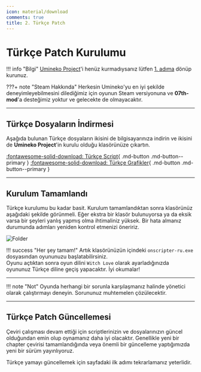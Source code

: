 ```yaml
---
icon: material/download
comments: true
title: 2. Türkçe Patch
---
```


# Türkçe Patch Kurulumu
	
!!! info "Bilgi"
	[Umineko Project](https://umineko-project.org/en/)'i henüz kurmadıysanız lütfen [1. adıma](installation.md) dönüp kurunuz.

???+ note "Steam Hakkında"
	Herkesin Umineko'yu en iyi şekilde deneyimleyebilmesini dilediğimiz için oyunun Steam versiyonuna ve **07th-mod**'a desteğimiz yoktur ve gelecekte de olmayacaktır.

***

## Türkçe Dosyaların İndirmesi

Aşağıda bulunan Türkçe dosyaların ikisini de bilgisayarınıza indirin ve ikisini de **Umineko Project**'in kurulu olduğu klasörünüze çıkartın.

[:fontawesome-solid-download: Türkçe Script](https://github.com/Witch-Love/umineko-scripting-tr/releases/latest/download/umineko-tr-scripts.zip){ .md-button .md-button--primary }
[:fontawesome-solid-download: Türkçe Grafikler](https://github.com/Witch-Love/umineko-scripting-tr-files/releases/latest/download/umineko-tr-files.zip){ .md-button .md-button--primary }

***

## Kurulum Tamamlandı

Türkçe kurulumu bu kadar basit. Kurulum tamamlandıktan sonra klasörünüz aşağıdaki şekilde görünmeli. Eğer ekstra bir klasör bulunuyorsa ya da eksik varsa bir şeyleri yanlış yapmış olma ihtimaliniz yüksek. Bir hata almanız durumunda adımları yeniden kontrol etmenizi öneririz.

![Folder](https://i.imgur.com/DNmYRcC.png)

!!! success "Her şey tamam!"
	Artık klasörünüzün içindeki `onscripter-ru.exe` dosyasından oyununuzu başlatabilirsiniz.  
	Oyunu açtıktan sonra oyun dilini `Witch Love` olarak ayarladığınızda oyununuz Türkçe diline geçiş yapacaktır. İyi okumalar!

***

!!! note "Not"
	Oyunda herhangi bir sorunla karşılaşmanız halinde yönetici olarak çalıştırmayı deneyin. Sorununuz muhtemelen çözülecektir.

***

## Türkçe Patch Güncellemesi

Çeviri çalışması devam ettiği için scriptlerinizin ve dosyalarınızın güncel olduğundan emin olup oynamanız daha iyi olacaktır. Genellikle yeni bir chapter çevirisi tamamlandığında veya önemli bir güncelleme yaptığımızda yeni bir sürüm yayınlıyoruz.

Türkçe yamayı güncellemek için sayfadaki ilk adımı tekrarlamanız yeterlidir.